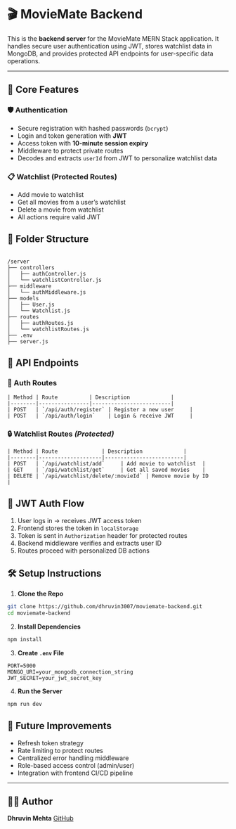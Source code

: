 
# 🎬 MovieMate Backend

This is the **backend server** for the MovieMate MERN Stack application. It handles secure user authentication using JWT, stores watchlist data in MongoDB, and provides protected API endpoints for user-specific data operations.

---

## 🔧 Core Features

### 🛡️ Authentication
- Secure registration with hashed passwords (`bcrypt`)
- Login and token generation with **JWT**
- Access token with **10-minute session expiry**
- Middleware to protect private routes
- Decodes and extracts `userId` from JWT to personalize watchlist data

### 📋 Watchlist (Protected Routes)
- Add movie to watchlist
- Get all movies from a user’s watchlist
- Delete a movie from watchlist
- All actions require valid JWT



## 📁 Folder Structure

```

/server
├── controllers
│   ├── authController.js
│   └── watchlistController.js
├── middleware
│   └── authMiddleware.js
├── models
│   ├── User.js
│   └── Watchlist.js
├── routes
│   ├── authRoutes.js
│   └── watchlistRoutes.js
├── .env
├── server.js

````

## 📜 API Endpoints

### 🔐 Auth Routes
```
| Method | Route          | Description             |
|--------|----------------|-------------------------|
| POST   | `/api/auth/register` | Register a new user     |
| POST   | `/api/auth/login`    | Login & receive JWT     |
```

### 🔒 Watchlist Routes *(Protected)*
```
| Method | Route              | Description             |
|--------|--------------------|-------------------------|
| POST   | `/api/watchlist/add`     | Add movie to watchlist  |
| GET    | `/api/watchlist/get`     | Get all saved movies    |
| DELETE | `/api/watchlist/delete/:movieId` | Remove movie by ID       |
```

## 🔑 JWT Auth Flow

1. User logs in → receives JWT access token
2. Frontend stores the token in `localStorage`
3. Token is sent in `Authorization` header for protected routes
4. Backend middleware verifies and extracts user ID
5. Routes proceed with personalized DB actions


## 🛠️ Setup Instructions

1. **Clone the Repo**

```bash
git clone https://github.com/dhruvin3007/moviemate-backend.git
cd moviemate-backend
````

2. **Install Dependencies**

```bash
npm install
```

3. **Create `.env` File**

```env
PORT=5000
MONGO_URI=your_mongodb_connection_string
JWT_SECRET=your_jwt_secret_key
```

4. **Run the Server**

```bash
npm run dev
```

## 🔮 Future Improvements

* Refresh token strategy
* Rate limiting to protect routes
* Centralized error handling middleware
* Role-based access control (admin/user)
* Integration with frontend CI/CD pipeline

---

## 👨‍💻 Author

**Dhruvin Mehta**
[GitHub](https://github.com/dhruvin2968)




